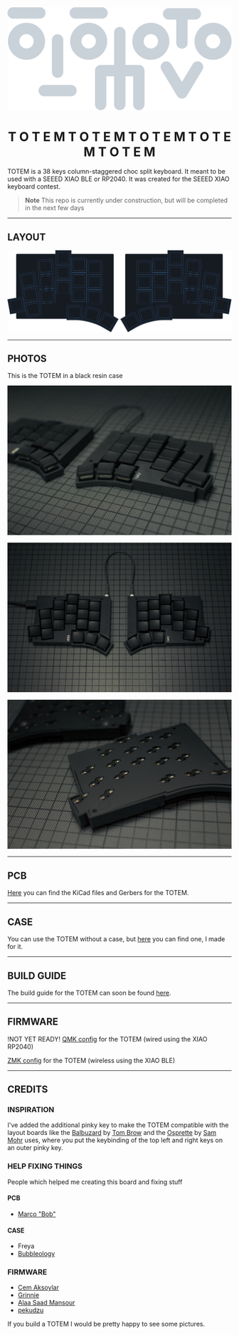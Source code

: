 <picture>
  <source media="(prefers-color-scheme: dark)" srcset="/docs/images/TOTEM_logo_dark.svg">
  <source media="(prefers-color-scheme: light)" srcset="/docs/images/TOTEM_logo_bright.svg">
  <img alt="TOTEM logo" src="/docs/images/TOTEM_logo_dark.svg">
</picture>

<h1 align="center">T O T E M   T O T E M   T O T E M   T O T E M   T O T E M</h1>

TOTEM is a 38 keys column-staggered choc split keyboard. It meant to be used with a SEEED XIAO BLE or RP2040.
It was created for the SEEED XIAO keyboard contest.


> **Note**
> This repo is currently under construction, but will be completed in the next few days

***

## LAYOUT

![TOTEM layout](/docs/images/TOTEM_layout.svg)

***

## PHOTOS

This is the TOTEM in a black resin case

![TOTEM black resin](/docs/images/TOTEM_black_perspective.jpg)

![TOTEM black resin](/docs/images/TOTEM_black_top.jpg)

![TOTEM black resin](/docs/images/TOTEM_black_bottom.jpg)

***

## PCB

[Here](/PCB/) you can find the KiCad files and Gerbers for the TOTEM.

***

## CASE

You can use the TOTEM without a case, but [here](/case/) you can find one, I made for it.

***

## BUILD GUIDE
  
The build guide for the TOTEM can soon be found [here](/docs/buildguide.md).

***

## FIRMWARE

!NOT YET READY! [QMK config](https://github.com/GEIGEIGEIST/qmk-config-totem) for the TOTEM (wired using the XIAO RP2040) 

[ZMK config](https://github.com/GEIGEIGEIST/zmk-config-totem) for the TOTEM (wireless using the XIAO BLE)

***

## CREDITS

### INSPIRATION

I've added the additional pinky key to make the TOTEM compatible with the layout boards like the [Balbuzard](https://github.com/brow/balbuzard) by [Tom Brow](https://github.com/brow) and the [Osprette](https://github.com/smores56/osprette) by [Sam Mohr](https://github.com/smores56) uses, where you put the keybinding of the top left and right keys on an outer pinky key.

### HELP FIXING THINGS

People which helped me creating this board and fixing stuff

#### PCB
- [Marco "Bob"](https://github.com/GroooveBob)

#### CASE
- Freya
- [Bubbleology](https://github.com/bubbleology)

### FIRMWARE
- [Cem Aksoylar](https://github.com/caksoylar)
- [Grinnie](https://github.com/grinnie)
- [Alaa Saad Mansour](https://github.com/AlaaSaadAbdo)
- [pekudzu](https://github.com/pekudzu)


If you build a TOTEM I would be pretty happy to see some pictures.

